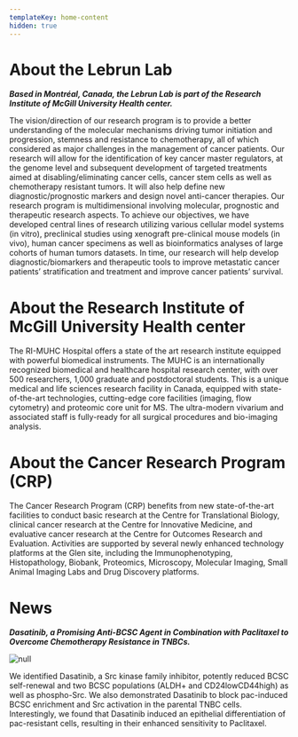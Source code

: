 ```yaml
---
templateKey: home-content
hidden: true
---
```

# About the Lebrun Lab

**_Based in Montréal, Canada, the Lebrun Lab is part of the Research Institute of McGill University Health center._**

The vision/direction of our research program is to provide a better understanding of the molecular mechanisms driving tumor initiation and progression, stemness and resistance to chemotherapy, all of which considered as major challenges in the management of cancer patients. Our research will allow for the identification of key cancer master regulators, at the genome level and subsequent development of targeted treatments aimed at disabling/eliminating cancer cells, cancer stem cells as well as chemotherapy resistant tumors. It will also help define new diagnostic/prognostic markers and design novel anti-cancer therapies. Our research program is multidimensional involving molecular, prognostic and therapeutic research aspects. To achieve our objectives, we have developed central lines of research utilizing various cellular model systems (in vitro), preclinical studies using xenograft pre-clinical mouse models (in vivo), human cancer specimens as well as bioinformatics analyses of large cohorts of human tumors datasets. In time, our research will help develop diagnostic/biomarkers and therapeutic tools to improve metastatic cancer patients’ stratification and treatment and improve cancer patients’ survival. 

# About the Research Institute of McGill University Health center

The RI-MUHC Hospital offers a state of the art research institute equipped with powerful biomedical instruments. The MUHC is an internationally recognized biomedical and healthcare hospital research center, with over 500 researchers, 1,000 graduate and postdoctoral students. This is a unique medical and life sciences research facility in Canada, equipped with state-of-the-art technologies, cutting-edge core facilities (imaging, flow cytometry) and proteomic core unit for MS. The ultra-modern vivarium and associated staff is fully-ready for all surgical procedures and bio-imaging analysis.

# About the Cancer Research Program (CRP)

The Cancer Research Program (CRP) benefits from new state-of-the-art facilities to conduct basic research at the Centre for Translational Biology, clinical cancer research at the Centre for Innovative Medicine, and evaluative cancer research at the Centre for Outcomes Research and Evaluation. Activities are supported by several newly enhanced technology platforms at the Glen site, including the Immunophenotyping, Histopathology, Biobank, Proteomics, Microscopy, Molecular Imaging, Small Animal Imaging Labs and Drug Discovery platforms.

# News

**_Dasatinib, a Promising Anti-BCSC Agent in Combination with Paclitaxel to Overcome Chemotherapy Resistance in TNBCs._**

![null](/img/dasatinib.gif)

We identified Dasatinib, a Src kinase family inhibitor, potently reduced BCSC self-renewal and two BCSC populations (ALDH+ and CD24lowCD44high) as well as phospho-Src. We also demonstrated Dasatinib to block pac-induced BCSC enrichment and Src activation in the parental TNBC cells. Interestingly, we found that Dasatinib induced an epithelial differentiation of pac-resistant cells, resulting in their enhanced sensitivity to Paclitaxel.

